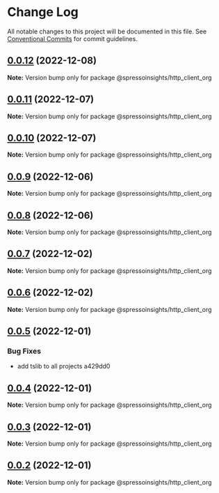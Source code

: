 # Change Log

All notable changes to this project will be documented in this file.
See [Conventional Commits](https://conventionalcommits.org) for commit guidelines.

## [0.0.12](/compare/v0.0.11...v0.0.12) (2022-12-08)

**Note:** Version bump only for package @spressoinsights/http_client_org

## [0.0.11](/compare/v0.0.10...v0.0.11) (2022-12-07)

**Note:** Version bump only for package @spressoinsights/http_client_org

## [0.0.10](/compare/v0.0.9...v0.0.10) (2022-12-07)

**Note:** Version bump only for package @spressoinsights/http_client_org

## [0.0.9](/compare/v0.0.8...v0.0.9) (2022-12-06)

**Note:** Version bump only for package @spressoinsights/http_client_org

## [0.0.8](/compare/v0.0.7...v0.0.8) (2022-12-06)

**Note:** Version bump only for package @spressoinsights/http_client_org

## [0.0.7](/compare/v0.0.6...v0.0.7) (2022-12-02)

**Note:** Version bump only for package @spressoinsights/http_client_org

## [0.0.6](/compare/v0.0.5...v0.0.6) (2022-12-02)

**Note:** Version bump only for package @spressoinsights/http_client_org

## [0.0.5](/compare/v0.0.4...v0.0.5) (2022-12-01)

### Bug Fixes

-   add tslib to all projects a429dd0

## [0.0.4](/compare/v0.0.3...v0.0.4) (2022-12-01)

**Note:** Version bump only for package @spressoinsights/http_client_org

## [0.0.3](/compare/v0.0.1...v0.0.3) (2022-12-01)

**Note:** Version bump only for package @spressoinsights/http_client_org

## [0.0.2](/compare/v0.0.1...v0.0.2) (2022-12-01)

**Note:** Version bump only for package @spressoinsights/http_client_org
